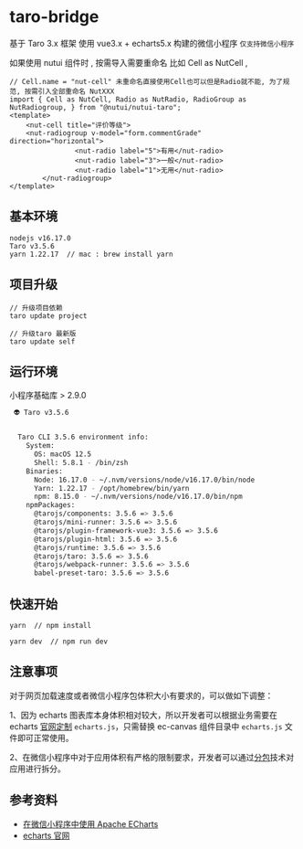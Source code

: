 # taro-bridge

基于 Taro 3.x 框架 使用 vue3.x + echarts5.x 构建的微信小程序 `仅支持微信小程序`

如果使用 nutui 组件时 , 按需导入需要重命名 比如 Cell as NutCell , 
```
// Cell.name = "nut-cell" 未重命名直接使用Cell也可以但是Radio就不能, 为了规范, 按需引入全部重命名 NutXXX
import { Cell as NutCell, Radio as NutRadio, RadioGroup as NutRadiogroup, } from "@nutui/nutui-taro";
<template>
    <nut-cell title="评价等级">
    <nut-radiogroup v-model="form.commentGrade" direction="horizontal">
				<nut-radio label="5">有用</nut-radio>
				<nut-radio label="3">一般</nut-radio>
				<nut-radio label="1">无用</nut-radio>
		</nut-radiogroup>
</template>

```

## 基本环境

```
nodejs v16.17.0
Taro v3.5.6
yarn 1.22.17  // mac : brew install yarn
```

## 项目升级

```
// 升级项目依赖
taro update project

// 升级taro 最新版
taro update self
```

## 运行环境

小程序基础库 > 2.9.0

```bash
 👽 Taro v3.5.6


  Taro CLI 3.5.6 environment info:
    System:
      OS: macOS 12.5
      Shell: 5.8.1 - /bin/zsh
    Binaries:
      Node: 16.17.0 - ~/.nvm/versions/node/v16.17.0/bin/node
      Yarn: 1.22.17 - /opt/homebrew/bin/yarn
      npm: 8.15.0 - ~/.nvm/versions/node/v16.17.0/bin/npm
    npmPackages:
      @tarojs/components: 3.5.6 => 3.5.6
      @tarojs/mini-runner: 3.5.6 => 3.5.6
      @tarojs/plugin-framework-vue3: 3.5.6 => 3.5.6
      @tarojs/plugin-html: 3.5.6 => 3.5.6
      @tarojs/runtime: 3.5.6 => 3.5.6
      @tarojs/taro: 3.5.6 => 3.5.6
      @tarojs/webpack-runner: 3.5.6 => 3.5.6
      babel-preset-taro: 3.5.6 => 3.5.6
```

## 快速开始

```
yarn  // npm install

yarn dev  // npm run dev
```

## 注意事项

对于网页加载速度或者微信小程序包体积大小有要求的，可以做如下调整：

1、因为 echarts 图表库本身体积相对较大，所以开发者可以根据业务需要在 echarts [官网定制](https://echarts.apache.org/zh/builder.html) `echarts.js`，只需替换 ec-canvas 组件目录中 `echarts.js` 文件即可正常使用。

2、在微信小程序中对于应用体积有严格的限制要求，开发者可以通过[分包](https://developers.weixin.qq.com/miniprogram/dev/framework/subpackages/basic.html)技术对应用进行拆分。

## 参考资料

-   [在微信小程序中使用 Apache ECharts](https://github.com/ecomfe/echarts-for-weixin)
-   [echarts 官网](https://echarts.apache.org/zh/index.html)
